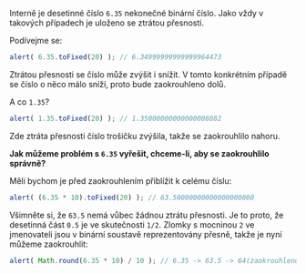 Interně je desetinné číslo `6.35` nekonečné binární číslo. Jako vždy v takových případech je uloženo se ztrátou přesnosti.

Podívejme se:

```js run
alert( 6.35.toFixed(20) ); // 6.34999999999999964473
```

Ztrátou přesnosti se číslo může zvýšit i snížit. V tomto konkrétním případě se číslo o něco málo sníží, proto bude zaokrouhleno dolů.

A co `1.35`?

```js run
alert( 1.35.toFixed(20) ); // 1.35000000000000008882
```

Zde ztráta přesnosti číslo trošičku zvýšila, takže se zaokrouhlilo nahoru.

**Jak můžeme problém s `6.35` vyřešit, chceme-li, aby se zaokrouhlilo správně?**

Měli bychom je před zaokrouhlením přiblížit k celému číslu:

```js run
alert( (6.35 * 10).toFixed(20) ); // 63.50000000000000000000
```

Všimněte si, že `63.5` nemá vůbec žádnou ztrátu přesnosti. Je to proto, že desetinná část `0.5` je ve skutečnosti `1/2`. Zlomky s mocninou `2` ve jmenovateli jsou v binární soustavě reprezentovány přesně, takže je nyní můžeme zaokrouhlit:


```js run
alert( Math.round(6.35 * 10) / 10 ); // 6.35 -> 63.5 -> 64(zaokrouhleno) -> 6.4
```

